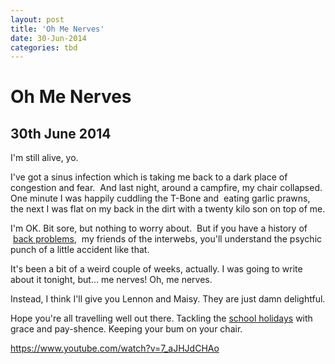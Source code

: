 ```yaml
---
layout: post
title: 'Oh Me Nerves'
date: 30-Jun-2014
categories: tbd
---
```


# Oh Me Nerves

## 30th June 2014

I'm still alive,   yo.

I've got a sinus infection which is taking me back to a dark place of congestion and fear.  And last night, around a campfire, my chair collapsed. One minute I was happily cuddling the T-Bone and  eating garlic prawns, the next I was flat on my back in the dirt with a twenty kilo son on top of me.

I'm OK. Bit sore, but nothing to worry about.  But if you have a history of  <a href="http://mogantosh.com/on-being-a-permanent-patient/">back problems</a>,  my friends of the interwebs, you'll understand the psychic punch of a little accident like that.

It's been a bit of a weird couple of weeks, actually. I was going to write about it tonight, but... me nerves! Oh, me nerves.

Instead, I think I'll give you Lennon and Maisy. They are just damn delightful.

Hope you're all travelling well out there. Tackling the <a href="http://mogantosh.com/on-school-holidays-or-mayday-mayday-the-monkeys-have-destroyed-the-lab/">school holidays</a> with grace and pay-shence. Keeping your bum on your chair.

https://www.youtube.com/watch?v=7_aJHJdCHAo
